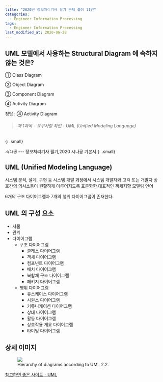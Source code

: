 ```yaml
---
title: "2020년 정보처리기사 필기 문제 풀이 11번"
categories:
  - Engineer Information Processing
tags: 
  - Engineer Information Processing
last_modified_at: 2020-06-28
---
```



## UML 모델에서 사용하는 Structural Diagram 에 속하지 않는 것은?

① Class Diagram

② Object Diagram

③ Component Diagram

④ Activity Diagram

정답 : ④ Activity Diagram

> ###### 제 1과목 - 요구사항 확인 - UML (Unified Modeling Language)
{: .small}

<cite>시나공</cite> --- 정보처리기사 필기,2020 시나공 기본서
{: .small}

## UML (Unified Modeling Language)

시스템 분석, 설계, 구현 등 시스템 개발 과정에서 시스템 개발자와 고객 또는 개발자 상호간의 의사소통이 원할하게 이루어지도록 표준화한 대표적인 객체지향 모델링 언어

6개의 구조 다이어그램과 7개의 행위 다이어그램이 존재한다.

## UML 의 구성 요소

  * 사물
  * 관계
  * 다이어그램
    * 구조 다이어그램
      * 클래스 다이어그램
      * 객체 다이어그램
      * 컴포넌트 다이어그램
      * 배치 다이어그램
      * 복합체 구조 다이어그램
      * 패키지 다이어그램
    * 행위 다이어그램 
      * 유스케이스 다이어그램
      * 시퀀스 다이어그램
      * 커뮤니케이션 다이어그램
      * 상태 다이어그램
      * 활동 다이어그램
      * 상호작용 개요 다이어그램
      * 타이밍 다이어그램

## 상세 이미지

<figure class="align-center">
  <a href="https://www.geeksforgeeks.org/wp-content/uploads/uml_diagram-1.png"><img src="https://www.geeksforgeeks.org/wp-content/uploads/uml_diagram-1.png"></a>
  <figcaption>Hierarchy of diagrams according to UML 2.2.</figcaption>
</figure>

[참고하면 좋은 사이트 - UML](https://www.geeksforgeeks.org/unified-modeling-language-uml-introduction/)





 

